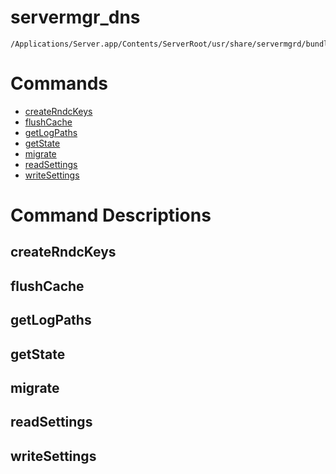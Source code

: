 # servermgr_dns

```console
/Applications/Server.app/Contents/ServerRoot/usr/share/servermgrd/bundles/servermgr_dns.bundle/Contents/MacOS/servermgr_dns
```

# Commands

* [createRndcKeys](https://github.com/erikberglund/servermgr_commands/blob/master/servermgr_dns.md#createrndckeys)
* [flushCache](https://github.com/erikberglund/servermgr_commands/blob/master/servermgr_dns.md#flushcache)
* [getLogPaths](https://github.com/erikberglund/servermgr_commands/blob/master/servermgr_dns.md#getlogpaths)
* [getState](https://github.com/erikberglund/servermgr_commands/blob/master/servermgr_dns.md#getstate)
* [migrate](https://github.com/erikberglund/servermgr_commands/blob/master/servermgr_dns.md#migrate)
* [readSettings](https://github.com/erikberglund/servermgr_commands/blob/master/servermgr_dns.md#readsettings)
* [writeSettings](https://github.com/erikberglund/servermgr_commands/blob/master/servermgr_dns.md#writesettings)

# Command Descriptions

## createRndcKeys

## flushCache

## getLogPaths

## getState

## migrate

## readSettings

## writeSettings

